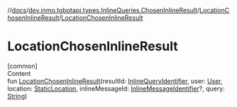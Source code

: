 //[docs](../../../index.md)/[dev.inmo.tgbotapi.types.InlineQueries.ChosenInlineResult](../index.md)/[LocationChosenInlineResult](index.md)/[LocationChosenInlineResult](-location-chosen-inline-result.md)



# LocationChosenInlineResult  
[common]  
Content  
fun [LocationChosenInlineResult](-location-chosen-inline-result.md)(resultId: [InlineQueryIdentifier](../../dev.inmo.tgbotapi.types/index.md#%5Bdev.inmo.tgbotapi.types%2FInlineQueryIdentifier%2F%2F%2FPointingToDeclaration%2F%5D%2FClasslikes%2F625018081), user: [User](../../dev.inmo.tgbotapi.types/-user/index.md), location: [StaticLocation](../../dev.inmo.tgbotapi.types.location/-static-location/index.md), inlineMessageId: [InlineMessageIdentifier](../../dev.inmo.tgbotapi.types/index.md#%5Bdev.inmo.tgbotapi.types%2FInlineMessageIdentifier%2F%2F%2FPointingToDeclaration%2F%5D%2FClasslikes%2F625018081)?, query: [String](https://kotlinlang.org/api/latest/jvm/stdlib/kotlin/-string/index.html))  



